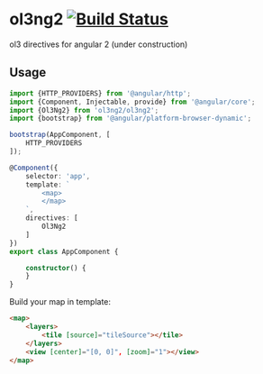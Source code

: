 # ol3ng2 [![Build Status](https://travis-ci.org/Zuzon/ol3ng2.svg?branch=master)](https://travis-ci.org/Zuzon/ol3ng2)
ol3 directives for angular 2 (under construction)
## Usage


```ts
import {HTTP_PROVIDERS} from '@angular/http';
import {Component, Injectable, provide} from '@angular/core';
import {Ol3Ng2} from 'ol3ng2/ol3ng2';
import {bootstrap} from '@angular/platform-browser-dynamic';

bootstrap(AppComponent, [
    HTTP_PROVIDERS
]);

@Component({
    selector: 'app',
    template: `
        <map>
        </map>
    `,
    directives: [
        Ol3Ng2
    ]
})
export class AppComponent {

    constructor() {
    }
}
```

Build your map in template:
```html
<map>
    <layers>
        <tile [source]="tileSource"></tile>
    </layers>
    <view [center]="[0, 0]", [zoom]="1"></view>
</map>
```

